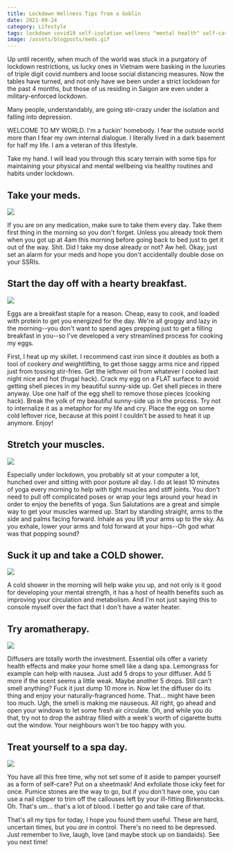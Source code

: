 ```yaml
---
title: Lockdown Wellness Tips from a Goblin
date: 2021-09-24
category: Lifestyle
tags: lockdown covid19 self-isolation wellness "mental health" self-care health lifestyle satire
image: /assets/blogposts/meds.gif
---
```


<p>Up until recently, when much of the world was stuck in a purgatory of lockdown restrictions, us lucky ones in Vietnam were basking in the luxuries of triple digit covid numbers and loose social distancing measures. Now the tables have turned, and not only have we been under a strict lockdown for the past 4 months, but those of us residing in Saigon are even under a military-enforced lockdown.</p>
<!--more-->

<p>Many people, understandably, are going stir-crazy under the isolation and falling into depression. </p>

<p>WELCOME TO MY WORLD. I'm a fuckin' homebody. I fear the outside world more than I fear my own internal dialogue. I literally lived in a dark basement for half my life. I am a veteran of this lifestyle.</p>

<p>Take my hand. I will lead you through this scary terrain with some tips for maintaining your physical and mental wellbeing via healthy routines and habits under lockdown.</p>

<h2>Take your meds.</h2>
<img src="/assets/blogposts/meds.gif">
<p>If you are on any medication, make sure to take them every day. Take them first thing in the morning so you don't forget. Unless you already took them when you got up at 4am this morning before going back to bed just to get it out of the way. Shit. Did I take my dose already or not? Aw hell. Okay, just set an alarm for your meds and hope you don't accidentally double dose on your SSRIs.</p>

<h2>Start the day off with a hearty breakfast.</h2>
<img src="/assets/blogposts/breakfast.gif">
<p>Eggs are a breakfast staple for a reason. Cheap, easy to cook, and loaded with protein to get you energized for the day. We're all groggy and lazy in the morning--you don't want to spend ages prepping just to get a filling breakfast in you--so I've developed a very streamlined process for cooking my eggs.</p>

<p>First, I heat up my skillet. I recommend cast iron since it doubles as both a tool of cookery <em>and</em> weightlifting, to get those saggy arms nice and ripped just from tossing stir-fries. Get the leftover oil from whatever I cooked last night nice and hot (frugal hack). Crack my egg on a FLAT surface to avoid getting shell pieces in my beautiful sunny-side up. Get shell pieces in there anyway. Use one half of the egg shell to remove those pieces (cooking hack). Break the yolk of my beautiful sunny-side up in the process. Try not to internalize it as a metaphor for my life and cry. Place the egg on some cold leftover rice, because at this point I couldn't be assed to heat it up anymore. Enjoy!

<h2>Stretch your muscles.</h2>
<img src="/assets/blogposts/stretch.gif">
<p>Especially under lockdown, you probably sit at your computer a lot, hunched over and sitting with poor posture all day. I do at least 10 minutes of yoga every morning to help with tight muscles and stiff joints. You don't need to pull off complicated poses or wrap your legs around your head in order to enjoy the benefits of yoga. Sun Salutations are a great and simple way to get your muscles warmed up. Start by standing straight, arms to the side and palms facing forward. Inhale as you lift your arms up to the sky. As you exhale, lower your arms and fold forward at your hips--Oh god what was that popping sound?</p>

<h2>Suck it up and take a COLD shower.</h2>
<img src="/assets/blogposts/shower.gif">
<p>A cold shower in the morning will help wake you up, and not only is it good for developing your mental strength, it has a host of health benefits such as improving your circulation and metabolism. And I'm not just saying this to console myself over the fact that I don't have a water heater.</p>

<h2>Try aromatherapy.</h2>
<img src="/assets/blogposts/diffuser.gif">
<p>Diffusers are totally worth the investment. Essential oils offer a variety health effects and make your home smell like a dang spa. Lemongrass for example can help with nausea. Just add 5 drops to your diffuser. Add 5 more if the scent seems a little weak. Maybe another 5 drops. Still can't smell anything? Fuck it just dump 10 more in. Now let the diffuser do its thing and enjoy your naturally-fragranced home. That... might have been too much. Ugh, the smell is making me nauseous. All right, go ahead and open your windows to let some fresh air circulate. Oh, and while you do that, try not to drop the ashtray filled with a week's worth of cigarette butts out the window. Your neighbours won't be too happy with you.</p>

<h2>Treat yourself to a spa day.</h2>
<img src="/assets/blogposts/spa.gif">
<p>You have all this free time, why not set some of it aside to pamper yourself as a form of self-care? Put on a sheetmask! And exfoliate those icky feet for once. Pumice stones are the way to go, but if you don't have one, you can use a nail clipper to trim off the callouses left by your ill-fitting Birkenstocks. Oh. That's um... that's a lot of blood. I better go and take care of that.</p>

<p>That's all my tips for today, I hope you found them useful. These are hard, uncertain times, but you <em>are</em> in control. There's no need to be depressed. Just remember to live, laugh, love (and maybe stock up on bandaids). See you next time!</p>
